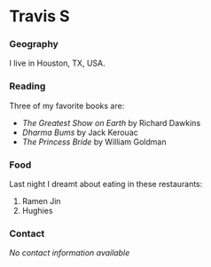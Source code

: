 # Travis S

### Geography

I live in Houston, TX, USA.

### Reading

Three of my favorite books are:

   - *The Greatest Show on Earth* by Richard Dawkins
   - *Dharma Bums* by Jack Kerouac
   - *The Princess Bride* by William Goldman

### Food

Last night I dreamt about eating in these restaurants:

   1. Ramen Jin
   2. Hughies

### Contact

*No contact information available*
